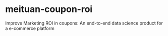 # meituan-coupon-roi
Improve Marketing ROI in coupons: An end-to-end data science product for a e-commerce platform